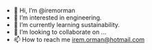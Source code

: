 - 👋 Hi, I’m @iremorman
- 👀 I’m interested in engineering.
- 🌱 I’m currently learning sustainability.
- 💞️ I’m looking to collaborate on ...
- 📫 How to reach me irem.orman@hotmail.com

<!---
iremorman/iremorman is a ✨ special ✨ repository because its `README.md` (this file) appears on your GitHub profile.
You can click the Preview link to take a look at your changes.
--->
